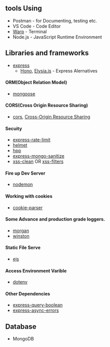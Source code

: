 ## tools Using

- Postman - for Documenting, testing etc.
- VS Code - Code Editor
- [Warp](https://docs.warp.dev/) - Terminal
- Node.js - JavaScript Runtime Environment

## Libraries and frameworks

- [express](https://expressjs.com/)
  - [Hono](https://hono.dev/), [Elysia.js](https://elysiajs.com/) - Express Alernatives

#### ORM(Object Relation Model)

- [mongoose](https://mongoosejs.com/docs/index.html)

#### CORS(Cross Origin Resource Sharing)

- [cors](https://npmjs.com/package/cors?activeTab=readme), [Cross-Origin Resource Sharing](https://developer.mozilla.org/en-US/docs/Web/HTTP/CORS)

#### Secuity

- [express-rate-limit](https://express-rate-limit.mintlify.app/overview)
- [helmet](https://helmetjs.github.io/)
- [hpp](https://www.npmjs.com/package/hpp)
- [express-mongo-sanitize](https://github.com/fiznool/express-mongo-sanitize#readme)
- [xss-clean](https://www.npmjs.com/package/xss-clean) OR [xss-filters](https://www.npmjs.com/package/xss-filters)

#### Fire up Dev Server

- [nodemon](https://nodemon.io/)

#### Working with cookies

- [cookie-parser](https://www.npmjs.com/package/cookie-parser)

#### Some Advance and production grade loggers.

- [morgan]()
- [winston]()

#### Static File Serve

- [ejs]()

#### Access Environment Varible

- [dotenv]()

#### Other Dependencies

- [express-query-boolean]()
- [express-async-errors]()

## Database

- MongoDB
